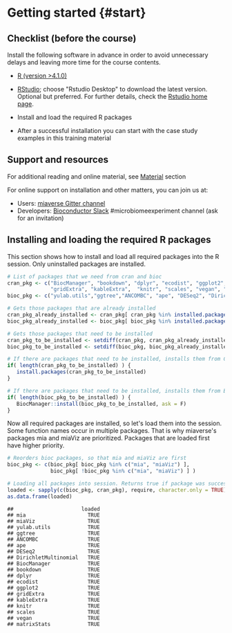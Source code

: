 # Getting started {#start}

## Checklist (before the course)

Install the following software in advance in order to avoid
unnecessary delays and leaving more time for the course contents.


* [R (version >4.1.0)](https://www.r-project.org/) 

* [RStudio](https://www.rstudio.com/products/rstudio/download/);
  choose "Rstudio Desktop" to download the latest version. Optional
  but preferred. For further details, check the [Rstudio home
  page](https://www.rstudio.com/).

* Install and load the required R packages

* After a successful installation you can start with the
  case study examples in this training material


## Support and resources

For additional reading and online material, see [Material](material.html) section

For online support on installation and other matters, you can join us at:

 * Users: [miaverse Gitter channel](https://gitter.im/microbiome/miaverse?utm_source=badge&utm_medium=badge&utm_campaign=pr-badge&utm_content=badge)
 * Developers: [Bioconductor Slack](https://bioc-community.herokuapp.com) #microbiomeexperiment channel (ask for an invitation)



## Installing and loading the required R packages

This section shows how to install and load all required packages into
the R session. Only uninstalled packages are installed.


```r
# List of packages that we need from cran and bioc 
cran_pkg <- c("BiocManager", "bookdown", "dplyr", "ecodist", "ggplot2", 
              "gridExtra", "kableExtra",  "knitr", "scales", "vegan", "matrixStats")
bioc_pkg <- c("yulab.utils","ggtree","ANCOMBC", "ape", "DESeq2", "DirichletMultinomial", "mia", "miaViz")

# Gets those packages that are already installed
cran_pkg_already_installed <- cran_pkg[ cran_pkg %in% installed.packages() ]
bioc_pkg_already_installed <- bioc_pkg[ bioc_pkg %in% installed.packages() ]

# Gets those packages that need to be installed
cran_pkg_to_be_installed <- setdiff(cran_pkg, cran_pkg_already_installed)
bioc_pkg_to_be_installed <- setdiff(bioc_pkg, bioc_pkg_already_installed)
```


```r
# If there are packages that need to be installed, installs them from CRAN
if( length(cran_pkg_to_be_installed) ) {
   install.packages(cran_pkg_to_be_installed)
}
```


```r
# If there are packages that need to be installed, installs them from Bioconductor
if( length(bioc_pkg_to_be_installed) ) {
   BiocManager::install(bioc_pkg_to_be_installed, ask = F)
}
```
 
Now all required packages are installed, so let's load them into the session.
Some function names occur in multiple packages. That is why miaverse's packages
mia and miaViz are prioritized. Packages that are loaded first have higher priority.


```r
# Reorders bioc packages, so that mia and miaViz are first
bioc_pkg <- c(bioc_pkg[ bioc_pkg %in% c("mia", "miaViz") ], 
              bioc_pkg[ !bioc_pkg %in% c("mia", "miaViz") ] ) 

# Loading all packages into session. Returns true if package was successfully loaded.
loaded <- sapply(c(bioc_pkg, cran_pkg), require, character.only = TRUE)
as.data.frame(loaded)
```

```
##                      loaded
## mia                    TRUE
## miaViz                 TRUE
## yulab.utils            TRUE
## ggtree                 TRUE
## ANCOMBC                TRUE
## ape                    TRUE
## DESeq2                 TRUE
## DirichletMultinomial   TRUE
## BiocManager            TRUE
## bookdown               TRUE
## dplyr                  TRUE
## ecodist                TRUE
## ggplot2                TRUE
## gridExtra              TRUE
## kableExtra             TRUE
## knitr                  TRUE
## scales                 TRUE
## vegan                  TRUE
## matrixStats            TRUE
```



